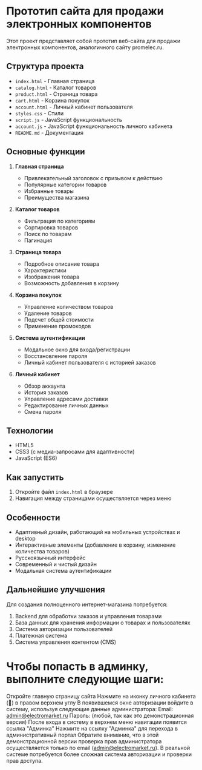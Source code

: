 # Прототип сайта для продажи электронных компонентов

Этот проект представляет собой прототип веб-сайта для продажи электронных компонентов, аналогичного сайту promelec.ru.

## Структура проекта

- `index.html` - Главная страница
- `catalog.html` - Каталог товаров
- `product.html` - Страница товара
- `cart.html` - Корзина покупок
- `account.html` - Личный кабинет пользователя
- `styles.css` - Стили
- `script.js` - JavaScript функциональность
- `account.js` - JavaScript функциональность личного кабинета
- `README.md` - Документация

## Основные функции

1. **Главная страница**
   - Привлекательный заголовок с призывом к действию
   - Популярные категории товаров
   - Избранные товары
   - Преимущества магазина

2. **Каталог товаров**
   - Фильтрация по категориям
   - Сортировка товаров
   - Поиск по товарам
   - Пагинация

3. **Страница товара**
   - Подробное описание товара
   - Характеристики
   - Изображения товара
   - Возможность добавления в корзину

4. **Корзина покупок**
   - Управление количеством товаров
   - Удаление товаров
   - Подсчет общей стоимости
   - Применение промокодов

5. **Система аутентификации**
   - Модальное окно для входа/регистрации
   - Восстановление пароля
   - Личный кабинет пользователя с историей заказов

6. **Личный кабинет**
   - Обзор аккаунта
   - История заказов
   - Управление адресами доставки
   - Редактирование личных данных
   - Смена пароля

## Технологии

- HTML5
- CSS3 (с медиа-запросами для адаптивности)
- JavaScript (ES6)

## Как запустить

1. Откройте файл `index.html` в браузере
2. Навигация между страницами осуществляется через меню

## Особенности

- Адаптивный дизайн, работающий на мобильных устройствах и desktop
- Интерактивные элементы (добавление в корзину, изменение количества товаров)
- Русскоязычный интерфейс
- Современный и чистый дизайн
- Модальная система аутентификации

## Дальнейшие улучшения

Для создания полноценного интернет-магазина потребуется:

1. Backend для обработки заказов и управления товарами
2. База данных для хранения информации о товарах и пользователях
3. Система авторизации пользователей
4. Платежная система
5. Система управления контентом (CMS)

# Чтобы попасть в админку, выполните следующие шаги: 

Откройте главную страницу сайта 
Нажмите на иконку личного кабинета (👤) в правом верхнем углу 
В появившемся окне авторизации войдите в систему, используя следующие данные администратора: 
Email: admin@electromarket.ru 
Пароль: (любой, так как это демонстрационная версия) 
После входа в систему в верхнем меню навигации появится ссылка "Админка" 
Нажмите на ссылку "Админка" для перехода в административный портал 
Обратите внимание, что в этой демонстрационной версии проверка прав администратора осуществляется только по email (admin@electromarket.ru). В реальной системе потребуется более сложная система авторизации и проверки прав доступа.